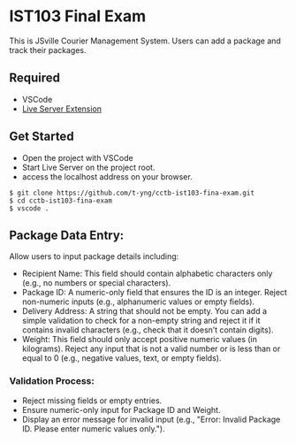 # IST103 Final Exam
This is JSville Courier Management System.
Users can add a package and track their packages.

## Required
- VSCode
- [Live Server Extension](https://marketplace.visualstudio.com/items?itemName=ritwickdey.LiveServer)

## Get Started

- Open the project with VSCode
- Start Live Server on the project root.
- access the localhost address on your browser.

```
$ git clone https://github.com/t-yng/cctb-ist103-fina-exam.git
$ cd cctb-ist103-fina-exam
$ vscode .
```

## Package Data Entry:
Allow users to input package details including:

- Recipient Name: This field should contain alphabetic characters only (e.g., no numbers or special characters).
- Package ID: A numeric-only field that ensures the ID is an integer. Reject non-numeric inputs (e.g., alphanumeric values or empty fields).
- Delivery Address: A string that should not be empty. You can add a simple validation to check for a non-empty string and reject it if it contains invalid characters (e.g., check that it doesn’t contain digits).
- Weight: This field should only accept positive numeric values (in kilograms). Reject any input that is not a valid number or is less than or equal to 0 (e.g., negative values, text, or empty fields).

### Validation Process:
- Reject missing fields or empty entries.
- Ensure numeric-only input for Package ID and Weight.
- Display an error message for invalid input (e.g., "Error: Invalid Package ID. Please enter numeric values only.").
